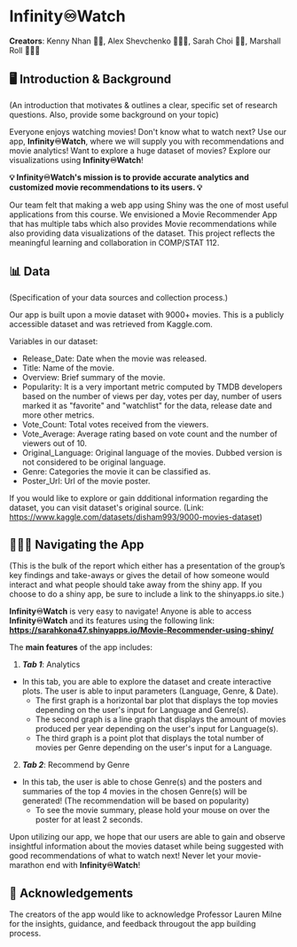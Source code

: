 # **Infinity♾Watch**

**Creators**: Kenny Nhan 👦🏻, Alex Shevchenko 👱🏼‍♂️, Sarah Choi 👩🏻, Marshall Roll 👱🏻‍♂️

## 🖥 Introduction & Background 
(An introduction that motivates & outlines a clear, specific set of research questions. Also, provide some background on your topic)

Everyone enjoys watching movies! Don't know what to watch next? Use our app, **Infinity♾Watch**, where we will supply you with recommendations and movie analytics! Want to explore a huge dataset of movies? Explore our visualizations using **Infinity♾Watch**!

**💡 Infinity♾Watch's mission is to provide accurate analytics and customized movie recommendations to its users. 💡**

Our team felt that making a web app using Shiny was the one of most useful applications from this course. We envisioned a Movie Recommender App that has multiple tabs which also provides Movie recommendations while also providing data visualizations of the dataset. This project reflects the meaningful learning and collaboration in COMP/STAT 112. 

## 📊 Data 
(Specification of your data sources and collection process.)

Our app is built upon a movie dataset with 9000+ movies. This is a publicly accessible dataset and was retrieved from Kaggle.com. 

Variables in our dataset:
- Release_Date: Date when the movie was released.
- Title: Name of the movie.
- Overview: Brief summary of the movie.
- Popularity: It is a very important metric computed by TMDB developers based on the number of views per day, votes per day, number of users marked it as "favorite" and "watchlist" for the data, release date and more other metrics.
- Vote_Count: Total votes received from the viewers.
- Vote_Average: Average rating based on vote count and the number of viewers out of 10.
- Original_Language: Original language of the movies. Dubbed version is not considered to be original language.
- Genre: Categories the movie it can be classified as.
- Poster_Url: Url of the movie poster.

If you would like to explore or gain ddditional information regarding the dataset, you can visit dataset's original source. (Link: https://www.kaggle.com/datasets/disham993/9000-movies-dataset)

## 👩🏻‍💻 Navigating the App 
(This is the bulk of the report which either has a presentation of the group’s key findings and take-aways or gives the detail of how someone would interact and what people should take away from the shiny app. If you choose to do a shiny app, be sure to include a link to the shinyapps.io site.)

**Infinity♾Watch** is very easy to navigate! Anyone is able to access **Infinity♾Watch** and its features using the following link: **https://sarahkona47.shinyapps.io/Movie-Recommender-using-shiny/**

The **main features** of the app includes:

1. ***Tab 1***: Analytics 
- In this tab, you are able to explore the dataset and create interactive plots. The user is able to input parameters (Language, Genre, & Date). 
  - The first graph is a horizontal bar plot that displays the top movies depending on the user's input for Language and Genre(s). 
  - The second graph is a line graph that displays the amount of movies produced per year depending on the user's input for Language(s). 
  - The third graph is a point plot that displays the total number of movies per Genre depending on the user's input for a Language.

2. ***Tab 2***: Recommend by Genre
- In this tab, the user is able to chose Genre(s) and the posters and summaries of the top 4 movies in the chosen Genre(s) will be generated! (The recommendation will be based on popularity)
  - To see the movie summary, please hold your mouse on over the poster for at least 2 seconds. 

Upon utilizing our app, we hope that our users are able to gain and observe insightful information about the movies dataset while being suggested with good recommendations of what to watch next! Never let your movie-marathon end with **Infinity♾Watch**!

## 🧠 Acknowledgements 

The creators of the app would like to acknowledge Professor Lauren Milne for the insights, guidance, and feedback througout the app building process. 

